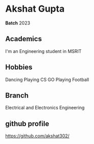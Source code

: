 # Akshat Gupta
**Batch** 2023
## Academics 
I'm an Engineering student in MSRIT
## Hobbies
Dancing
Playing CS GO
Playing Football
## Branch
Electrical and Electronics Engineering
## github profile
https://github.com/akshat302/
